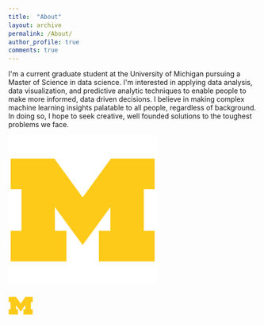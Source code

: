 ```yaml
---
title:  "About"
layout: archive
permalink: /About/
author_profile: true
comments: true
---
```


I'm a current graduate student at the University of Michigan pursuing a Master of Science in data science.  I'm interested in applying data analysis, data visualization, and predictive analytic techniques to enable people to make more informed, data driven decisions.  I believe in making complex machine learning insights palatable to all people, regardless of background.  In doing so, I hope to seek creative, well founded solutions to the toughest problems we face.

![](/assets/images/lgo_ncaa_michigan_wolverines.png)

<img src="/assets/images/lgo_ncaa_michigan_wolverines.png" width="10%">
